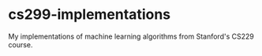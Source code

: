 # cs299-implementations
My implementations of machine learning algorithms from Stanford's CS229 course.
